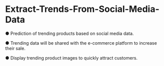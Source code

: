 # Extract-Trends-From-Social-Media-Data
● Prediction of trending products based on social media data. 

● Trending data will be shared with the e-commerce platform to increase their sale. 

● Display trending product images to quickly attract customers.
